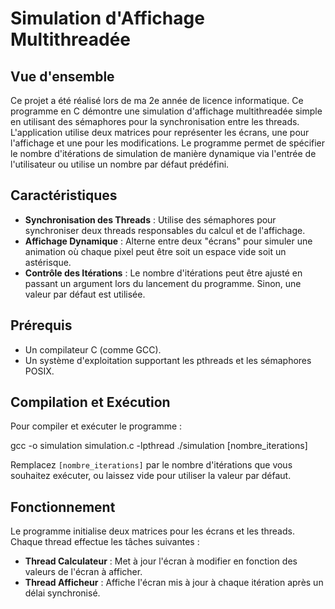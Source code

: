 # Simulation d'Affichage Multithreadée

## Vue d'ensemble
Ce projet a été réalisé lors de ma 2e année de licence informatique.
Ce programme en C démontre une simulation d'affichage multithreadée simple en utilisant des sémaphores pour la synchronisation entre les threads. L'application utilise deux matrices pour représenter les écrans, une pour l'affichage et une pour les modifications. Le programme permet de spécifier le nombre d'itérations de simulation de manière dynamique via l'entrée de l'utilisateur ou utilise un nombre par défaut prédéfini.

## Caractéristiques
- **Synchronisation des Threads** : Utilise des sémaphores pour synchroniser deux threads responsables du calcul et de l'affichage.
- **Affichage Dynamique** : Alterne entre deux "écrans" pour simuler une animation où chaque pixel peut être soit un espace vide soit un astérisque.
- **Contrôle des Itérations** : Le nombre d'itérations peut être ajusté en passant un argument lors du lancement du programme. Sinon, une valeur par défaut est utilisée.

## Prérequis
- Un compilateur C (comme GCC).
- Un système d'exploitation supportant les pthreads et les sémaphores POSIX.

## Compilation et Exécution
Pour compiler et exécuter le programme :

gcc -o simulation simulation.c -lpthread
./simulation [nombre_iterations]

Remplacez `[nombre_iterations]` par le nombre d'itérations que vous souhaitez exécuter, ou laissez vide pour utiliser la valeur par défaut.

## Fonctionnement
Le programme initialise deux matrices pour les écrans et les threads. Chaque thread effectue les tâches suivantes :
- **Thread Calculateur** : Met à jour l'écran à modifier en fonction des valeurs de l'écran à afficher.
- **Thread Afficheur** : Affiche l'écran mis à jour à chaque itération après un délai synchronisé.

